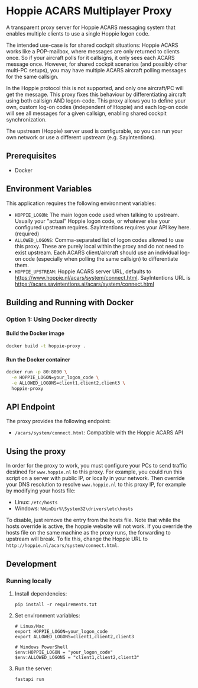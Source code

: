 # Hoppie ACARS Multiplayer Proxy

A transparent proxy server for Hoppie ACARS messaging system that enables multiple clients to use a single Hoppie logon code.

The intended use-case is for shared cockpit situations: Hoppie ACARS works like a POP-mailbox, where messages are only returned to clients once. So if your aircraft polls for it callsigns, it only sees each ACARS message once. However, for shared cockpit scenarios (and possibly other multi-PC setups), you may have multiple ACARS aircraft polling messages for the same callsign.

In the Hoppie protocol this is not supported, and only one aircraft/PC will get the message. This proxy fixes this behaviour by differentiating aircraft using both callsign AND logon-code. This proxy allows you to define your own, custom log-on codes (independent of Hoppie) and each log-on code will see all messages for a given callsign, enabling shared cockpit synchronization.

The upstream (Hoppie) server used is configurable, so you can run your own network or use a different upstream (e.g. SayIntentions).

## Prerequisites

- Docker

## Environment Variables

This application requires the following environment variables:

- `HOPPIE_LOGON`: The main logon code used when talking to upstream. Usually your "actual" Hoppie logon code, or whatever else your configured upstream requires. SayIntentions requires your API key here. (required)
- `ALLOWED_LOGONS`: Comma-separated list of logon codes allowed to use this proxy. These are purely local within the proxy and do not need to exist upstream. Each ACARS client/aircraft should use an individual log-on code (especially when polling the same callsign) to differentiate them.
- `HOPPIE_UPSTREAM`: Hoppie ACARS server URL, defaults to https://www.hoppie.nl/acars/system/connect.html. SayIntentions URL is https://acars.sayintentions.ai/acars/system/connect.html

## Building and Running with Docker

### Option 1: Using Docker directly

#### Build the Docker image

```bash
docker build -t hoppie-proxy .
```

#### Run the Docker container

```bash
docker run -p 80:8000 \
  -e HOPPIE_LOGON=your_logon_code \
  -e ALLOWED_LOGONS=client1,client2,client3 \
  hoppie-proxy
```

## API Endpoint

The proxy provides the following endpoint:

- `/acars/system/connect.html`: Compatible with the Hoppie ACARS API

## Using the proxy

In order for the proxy to work, you must configure your PCs to send traffic destined for `www.hoppie.nl` to this proxy. For example, you could run this script on a server with public IP, or locally in your network. Then override your DNS resolution to resolve `www.hoppie.nl` to this proxy IP, for example by modifying your hosts file:
   * Linux: `/etc/hosts`
   * Windows: `%WinDir%\System32\drivers\etc\hosts`

To disable, just remove the entry from the hosts file. Note that while the hosts override is active, the hoppie website will not work. If you override the hosts file on the same machine as the proxy runs, the forwarding to upstream will break. To fix this, change the Hoppie URL to `http://hoppie.nl/acars/system/connect.html`.

## Development

### Running locally

1. Install dependencies:
   ```
   pip install -r requirements.txt
   ```

2. Set environment variables:
   ```
   # Linux/Mac
   export HOPPIE_LOGON=your_logon_code
   export ALLOWED_LOGONS=client1,client2,client3
   
   # Windows PowerShell
   $env:HOPPIE_LOGON = "your_logon_code"
   $env:ALLOWED_LOGONS = "client1,client2,client3"
   ```

3. Run the server:
   ```
   fastapi run
   ```
